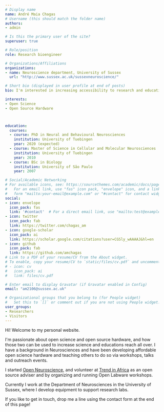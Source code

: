 ```yaml
---
# Display name
name: André Maia Chagas
# Username (this should match the folder name)
authors:
- admin

# Is this the primary user of the site?
superuser: true

# Role/position
role: Research bioengineer

# Organizations/Affiliations
organizations:
- name: Neuroscience department, University of Sussex
  url: "http://www.sussex.ac.uk/sussexneuroscience/"

# Short bio (displayed in user profile at end of posts)
bio: I'm interested in increasing accessibility to research and education by making scientific hardware open and affordable.

interests:
- Open Science
- Open Source Hardware



education:
  courses:
  - course: PhD in Neural and Behavioural Neurosciences
    institution: University of Tuebingen
    year: 2020 (expected)
  - course: Master of Science in Cellular and Molecular Neurosciences
    institution: University of Tuebingen
    year: 2010
  - course: BSc in Biology
    institution: University of São Paulo
    year: 2007

# Social/Academic Networking
# For available icons, see: https://sourcethemes.com/academic/docs/page-builder/#icons
#   For an email link, use "fas" icon pack, "envelope" icon, and a link in the
#   form "mailto:your-email@example.com" or "#contact" for contact widget.
social:
- icon: envelope
  icon_pack: fas
  link: '#contact'  # For a direct email link, use "mailto:test@example.org".
- icon: twitter
  icon_pack: fab
  link: https://twitter.com/chagas_am
- icon: google-scholar
  icon_pack: ai
  link: https://scholar.google.com/citations?user=CGSly_wAAAAJ&hl=en
- icon: github
  icon_pack: fab
  link: https://github.com/amchagas
# Link to a PDF of your resume/CV from the About widget.
# To enable, copy your resume/CV to `static/files/cv.pdf` and uncomment the lines below.
# - icon: cv
#   icon_pack: ai
#   link: files/cv.pdf

# Enter email to display Gravatar (if Gravatar enabled in Config)
email: "am2106@sussex.ac.uk"

# Organizational groups that you belong to (for People widget)
#   Set this to `[]` or comment out if you are not using People widget.
user_groups:
- Researchers
- Visitors
---
```


Hi! Welcome to my personal website.

I'm passionate about open science and open source hardware, and how those two can be used to increase science and educations reach all over. I have a background in Neurosciences and have been developing affordable open science hardware and teaching others to do so via workshops, talks and outreach events.

I started [Open Neuroscience](https://www.open-neuroscience.com), and volunteer at [Trend in Africa](https://www.trendinafrica.org) as an open source adviser and by organizing and running Open Labware workshops.

Currently I work at the Department of Neurosciences in the University of Sussex, where I develop equipment to support research labs.

If you like to get in touch, drop me a line using the contact form at the end of this page!
